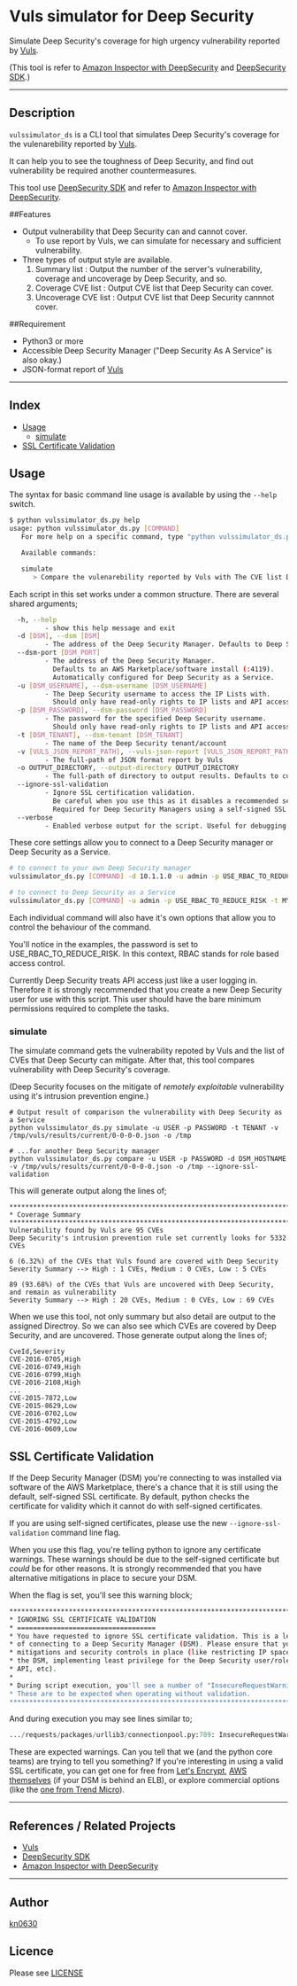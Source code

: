 # Vuls simulator for Deep Security

Simulate Deep Security's coverage for high urgency vulnerability reported by [Vuls](https://github.com/future-architect/vuls).

(This tool is refer to [Amazon Inspector with DeepSecurity](https://github.com/deep-security/amazon-inspector) and [DeepSecurity SDK](https://github.com/deep-security/deep-security-py).)

----


## Description
```vulssimulator_ds``` is a CLI tool that simulates Deep Security's coverage for the vulenarebility reported by [Vuls](https://github.com/future-architect/vuls).

It can help you to see the toughness of Deep Security, and find out vulnerability be required another countermeasures.

This tool use [DeepSecurity SDK](https://github.com/deep-security/deep-security-py) and refer to [Amazon Inspector with DeepSecurity](https://github.com/deep-security/amazon-inspector).


##Features
* Output vulnerability that Deep Security can and cannot cover.
    * To use report by Vuls, we can simulate for necessary and sufficient vulnerability.
* Three types of output style are available.
    1. Summary list : Output the number of the server's vulnerability, coverage and uncoverage by Deep Security, and so.
    2. Coverage CVE list : Output CVE list that Deep Security can cover.
    3. Uncoverage CVE list : Output CVE list that Deep Security cannnot cover.


##Requirement
* Python3 or more
* Accessible Deep Security Manager ("Deep Security As A Service" is also okay.)
* JSON-format report of [Vuls](https://github.com/future-architect/vuls)

----

## Index
- [Usage](#usage)
    - [simulate](#usage-simulate)
- [SSL Certificate Validation](#ssl-certificate-validation)


## Usage
The syntax for basic command line usage is available by using the ```--help``` switch.

```bash
$ python vulssimulator_ds.py help
usage: python vulssimulator_ds.py [COMMAND]
   For more help on a specific command, type "python vulssimulator_ds.py [COMMAND] --help"

   Available commands:

   simulate
      > Compare the vulenarebility reported by Vuls with The CVE list Deep Security has, and output the result.

```

Each script in this set works under a common structure. There are several shared arguments;

```bash
  -h, --help
         - show this help message and exit
  -d [DSM], --dsm [DSM]
         - The address of the Deep Security Manager. Defaults to Deep Security as a Service
  --dsm-port [DSM_PORT]
         - The address of the Deep Security Manager.
           Defaults to an AWS Marketplace/software install (:4119).
           Automatically configured for Deep Security as a Service.
  -u [DSM_USERNAME], --dsm-username [DSM_USERNAME]
         - The Deep Security username to access the IP Lists with.
           Should only have read-only rights to IP lists and API access.
  -p [DSM_PASSWORD], --dsm-password [DSM_PASSWORD]
         - The password for the specified Deep Security username.
           Should only have read-only rights to IP lists and API access.
  -t [DSM_TENANT], --dsm-tenant [DSM_TENANT]
         - The name of the Deep Security tenant/account
  -v [VULS_JSON_REPORT_PATH], --vuls-json-report [VULS_JSON_REPORT_PATH]
         - The full-path of JSON format report by Vuls
  -o OUTPUT_DIRECTORY, --output-directory OUTPUT_DIRECTORY
         - The full-path of directory to output results. Defaults to current directory.
  --ignore-ssl-validation
         - Ignore SSL certification validation.
           Be careful when you use this as it disables a recommended security check.
           Required for Deep Security Managers using a self-signed SSL certificate.
  --verbose
         - Enabled verbose output for the script. Useful for debugging.
```

These core settings allow you to connect to a Deep Security manager or Deep Security as a Service.

```bash
# to connect to your own Deep Security manager
vulssimulator_ds.py [COMMAND] -d 10.1.1.0 -u admin -p USE_RBAC_TO_REDUCE_RISK --ignore-ssl-validation

# to connect to Deep Security as a Service
vulssimulator_ds.py [COMMAND] -u admin -p USE_RBAC_TO_REDUCE_RISK -t MY_ACCOUNT
```

Each individual command will also have it's own options that allow you to control the behaviour of the command.

You'll notice in the examples, the password is set to USE_RBAC_TO_REDUCE_RISK. In this context, RBAC stands for role based access control.

Currently Deep Security treats API access just like a user logging in. Therefore it is strongly recommended that you create a new Deep Security user for use with this script. This user should have the bare minimum permissions required to complete the tasks.


<a name="usage-simulate" />

### simulate

The simulate command gets the vulnerability repoted by Vuls and the list of CVEs that Deep Securty can mitigate.
After that, this tool compares vulnerability with Deep Security's coverage.

(Deep Security focuses on the mitigate of *remotely exploitable* vulnerability using it's intrusion prevention engine.)

```
# Output result of comparison the vulnerability with Deep Security as a Service
python vulssimulator_ds.py simulate -u USER -p PASSWORD -t TENANT -v /tmp/vuls/results/current/0-0-0-0.json -o /tmp

# ...for another Deep Security manager
python vulssimulator_ds.py compare -u USER -p PASSWORD -d DSM_HOSTNAME -v /tmp/vuls/results/current/0-0-0-0.json -o /tmp --ignore-ssl-validation
```

This will generate output along the lines of;

```
***********************************************************************
* Coverage Summary
***********************************************************************
Vulnerability found by Vuls are 95 CVEs
Deep Security's intrusion prevention rule set currently looks for 5332 CVEs

6 (6.32%) of the CVEs that Vuls found are covered with Deep Security
Severity Summary --> High : 1 CVEs, Medium : 0 CVEs, Low : 5 CVEs

89 (93.68%) of the CVEs that Vuls are uncovered with Deep Security, and remain as vulnerability
Severity Summary --> High : 20 CVEs, Medium : 0 CVEs, Low : 69 CVEs
```

When we use this tool, not only summary but also detail are output to the assigned Directroy.
So we can also see which CVEs are covered by Deep Security, and are uncovered.
Those generate output along the lines of;

```
CveId,Severity
CVE-2016-0705,High
CVE-2016-0749,High
CVE-2016-0799,High
CVE-2016-2108,High
...
CVE-2015-7872,Low
CVE-2015-8629,Low
CVE-2016-0702,Low
CVE-2015-4792,Low
CVE-2016-0609,Low
```

<a name="ssl-certificate-validation" />

## SSL Certificate Validation

If the Deep Security Manager (DSM) you're connecting to was installed via software of the AWS Marketplace, there's a chance that it is still using the default, self-signed SSL certificate. By default, python checks the certificate for validity which it cannot do with self-signed certificates.

If you are using self-signed certificates, please use the new ```--ignore-ssl-validation``` command line flag.

When you use this flag, you're telling python to ignore any certificate warnings. These warnings should be due to the self-signed certificate but *could* be for other reasons. It is strongly recommended that you have alternative mitigations in place to secure your DSM.

When the flag is set, you'll see this warning block;

```bash
***********************************************************************
* IGNORING SSL CERTIFICATE VALIDATION
* ===================================
* You have requested to ignore SSL certificate validation. This is a less secure method
* of connecting to a Deep Security Manager (DSM). Please ensure that you have other
* mitigations and security controls in place (like restricting IP space that can access
* the DSM, implementing least privilege for the Deep Security user/role accessing the
* API, etc).
*
* During script execution, you'll see a number of "InsecureRequestWarning" messages.
* These are to be expected when operating without validation.
***********************************************************************
```

And during execution you may see lines similar to;

```python
.../requests/packages/urllib3/connectionpool.py:789: InsecureRequestWarning: Unverified HTTPS request is being made. Adding certificate verification is strongly advised. See: https://urllib3.readthedocs.org/en/latest/security.html
```

These are expected warnings. Can you tell that we (and the python core teams) are trying to tell you something? If you're interesting in using a valid SSL certificate, you can get one for free from [Let's Encrypt](https://letsencrypt.org), [AWS themselves](https://aws.amazon.com/certificate-manager/) (if your DSM is behind an ELB), or explore commercial options (like the [one from Trend Micro](http://www.trendmicro.com/us/enterprise/cloud-solutions/deep-security/ssl-certificates/)).

----

## References / Related Projects
* [Vuls](https://github.com/future-architect/vuls)
* [DeepSecurity SDK](https://github.com/deep-security/deep-security-py)
* [Amazon Inspector with DeepSecurity](https://github.com/deep-security/amazon-inspector)

----

## Author
[kn0630](https://github.com/kn0630)

## Licence
Please see [LICENSE](https://github.com/kn0630/vulssimulator_ds/LICENSE)

